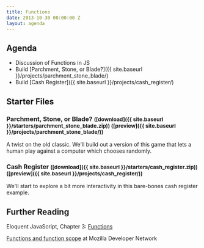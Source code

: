 ```yaml
---
title: Functions
date: 2013-10-30 00:00:00 Z
layout: agenda
---
```


Agenda
------

* Discussion of Functions in JS
* Build [Parchment, Stone, or Blade?]({{ site.baseurl }}/projects/parchment_stone_blade/)
* Build [Cash Register]({{ site.baseurl }}/projects/cash_register/)


Starter Files
-------------

### Parchment, Stone, or Blade? <small>([download]({{ site.baseurl }}/starters/parchment_stone_blade.zip)) ([preview]({{ site.baseurl }}/projects/parchment_stone_blade/))</small>

A twist on the old classic. We'll build out a version of this game that lets a human play against a computer which chooses randomly.

### Cash Register <small>([download]({{ site.baseurl }}/starters/cash_register.zip)) ([preview]({{ site.baseurl }}/projects/cash_register/))</small>

We'll start to explore a bit more interactivity in this bare-bones cash register example.


Further Reading
---------------

Eloquent JavaScript, Chapter 3: [Functions](http://eloquentjavascript.net/chapter3.html)

[Functions and function scope](https://developer.mozilla.org/en-US/docs/Web/JavaScript/Reference/Functions_and_function_scope) at Mozilla Developer Network
